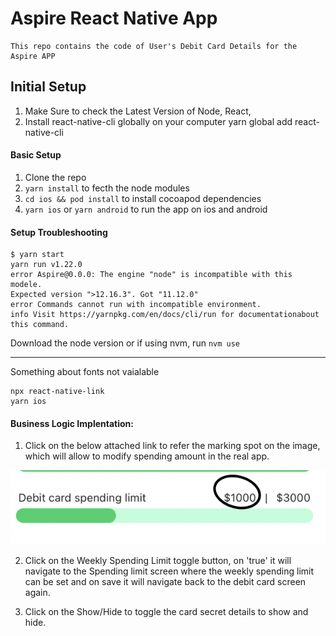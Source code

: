 # Aspire React Native App 

    This repo contains the code of User's Debit Card Details for the Aspire APP

## Initial Setup

1. Make Sure to check the Latest Version of Node, React,
2. Install react-native-cli globally on your computer
    yarn global add react-native-cli

#### Basic Setup

1. Clone the repo
2. `yarn install` to fecth the node modules
3. `cd ios && pod install` to install cocoapod dependencies 
4. `yarn ios` or `yarn android` to run the app on ios and android

#### Setup Troubleshooting

```
$ yarn start
yarn run v1.22.0
error Aspire@0.0.0: The engine "node" is incompatible with this modele.
Expected version ">12.16.3". Got "11.12.0"
error Commands cannot run with incompatible environment.
info Visit https://yarnpkg.com/en/docs/cli/run for documentationabout this command.
```

Download the node version or if using nvm, run `nvm use`

---

Something about fonts not vaialable

```
npx react-native-link
yarn ios
```

#### Business Logic Implentation:

1. Click on the below attached link to refer the marking spot on the image, which will allow to modify spending amount in the real app.

![Alt text](./setSpendingAmount.png?raw=true "Title")

2. Click on the Weekly Spending Limit toggle button, on 'true' it will navigate to the Spending limit screen where the weekly spending limit can be set and on save it will navigate back to the debit card screen again.

3. Click on the Show/Hide to toggle the card secret details to show and hide.

